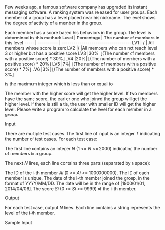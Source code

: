 Few weeks ago, a famous software company has upgraded its instant messaging software. A ranking system was released for user groups. Each member of a group has a level placed near his nickname. The level shows the degree of activity of a member in the group.

Each member has a score based his behaviors in the group. The level is determined by this method:
Level | Percentage  | The number of members in this level
----- | ----------  | -----------------------------------
LV1 | /	| All members whose score is zero
LV2	|/	|All members who can not reach level 3 or higher but has a positive score
LV3	|30%|	⌊(The number of members with a positive score) * 30%⌋
LV4	|20%|	⌊(The number of members with a positive score) * 20%⌋
LV5	|7%|	⌊(The number of members with a positive score) * 7%⌋
LV6	|3%|	⌊(The number of members with a positive score) * 3%⌋

 is the maximum integer which is less than or equal to
 
 The member with the higher score will get the higher level. If two members have the same score, the earlier one who joined the group will get the higher level. If there is still a tie, the user with smaller ID will get the higher level.
Please write a program to calculate the level for each member in a group.

Input

There are multiple test cases. The first line of input is an integer <var>T</var> indicating the number of test cases. For each test case:

The first line contains an integer <var>N</var> (1 <= <var>N</var> <= 2000) indicating the number of members in a group.

The next <var>N</var> lines, each line contains three parts (separated by a space):

The ID of the i-th member <var>Ai</var> (0 <= <var>Ai</var> <= 1000000000). The ID of each member is unique.
The date of the i-th member joined the group, in the format of YYYY/MM/DD. The date will be in the range of [1900/01/01, 2014/04/06].
The score <var>Si</var> (0 <= <var>Si</var> <= 9999) of the i-th member.

Output

For each test case, output <var>N</var> lines. Each line contains a string represents the level of the i-th member.

Sample Input
